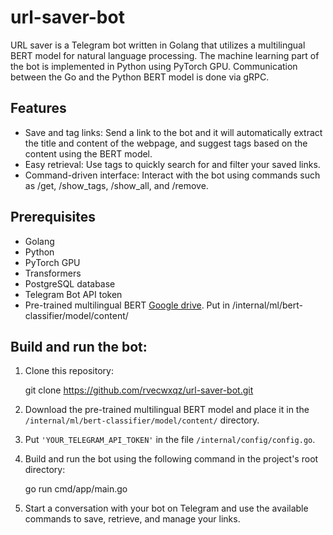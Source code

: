 # url-saver-bot

URL saver is a Telegram bot written in Golang that utilizes a multilingual BERT model for natural language processing. The machine learning part of the bot is implemented in Python using PyTorch GPU. Communication between the Go and the Python BERT model is done via gRPC.

## Features

- Save and tag links: Send a link to the bot and it will automatically extract the title and content of the webpage, and suggest tags based on the content using the BERT model.
- Easy retrieval: Use tags to quickly search for and filter your saved links.
- Command-driven interface: Interact with the bot using commands such as /get, /show_tags, /show_all, and /remove.

## Prerequisites

- Golang
- Python
- PyTorch GPU
- Transformers
- PostgreSQL database
- Telegram Bot API token
- Pre-trained multilingual BERT [Google drive](https://drive.google.com/file/d/1kTJC3X9RTHXeiqoEPRJi_CfG7UiXiODX/view?usp=sharing). Put in /internal/ml/bert-classifier/model/content/


## Build and run the bot:

1. Clone this repository:

    git clone https://github.com/rvecwxqz/url-saver-bot.git

2. Download the pre-trained multilingual BERT model and place it in the `/internal/ml/bert-classifier/model/content/` directory.

3. Put `'YOUR_TELEGRAM_API_TOKEN'` in the file `/internal/config/config.go`.

4. Build and run the bot using the following command in the project's root directory:

    go run cmd/app/main.go

5. Start a conversation with your bot on Telegram and use the available commands to save, retrieve, and manage your links.
